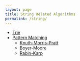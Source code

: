 ```yaml
---
layout: page
title: String Related Algorithms
permalink: /string/
---
```


* <a href="/string/trie/"> Trie </a>
* <a href="/string/pattern_matching/"> Pattern Matching </a>
  * <a href="/string/pattern_matching/kmp/"> Knuth-Morris-Pratt </a>
  * <a href="/string/pattern_matching/boyer_moore/"> Boyer-Moore </a>
  * <a href="/string/pattern_matching/rabin_karp/"> Rabin-Karp </a>